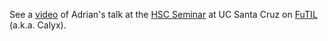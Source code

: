 See a [video][v] of Adrian's talk at the [HSC Seminar][hscs] at UC Santa Cruz on [FuTIL][] (a.k.a. Calyx).

[hscs]: https://hsc.ucsc.edu/seminar/
[v]: https://youtu.be/YueY0UP1aWI
[futil]: https://capra.cs.cornell.edu/calyx/

